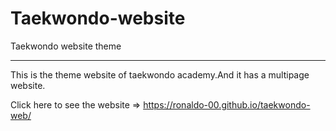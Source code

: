 # Taekwondo-website
Taekwondo website theme
*****
This is the theme website of taekwondo academy.And it has a multipage website.


Click here to see the website => https://ronaldo-00.github.io/taekwondo-web/
